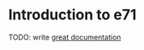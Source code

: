 # Introduction to e71

TODO: write [great documentation](http://jacobian.org/writing/what-to-write/)
